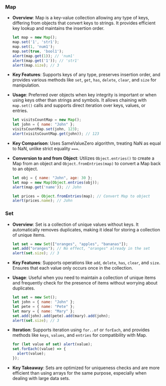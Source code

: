 ### Map

- **Overview**: Map is a key-value collection allowing any type of keys, differing from objects that convert keys to strings. It provides efficient key lookup and maintains the insertion order.

  ```javascript
  let map = new Map();
  map.set('1', 'str1');
  map.set(1, 'num1');
  map.set(true, 'bool1');
  alert(map.get(1)); // 'num1'
  alert(map.get('1')); // 'str1'
  alert(map.size); // 3
  ```

- **Key Features**: Supports keys of any type, preserves insertion order, and provides various methods like `set`, `get`, `has`, `delete`, `clear`, and `size` for manipulation.

- **Usage**: Preferred over objects when key integrity is important or when using keys other than strings and symbols. It allows chaining with `map.set()` calls and supports direct iteration over keys, values, or entries.

  ```javascript
  let visitsCountMap = new Map();
  let john = { name: "John" };
  visitsCountMap.set(john, 123);
  alert(visitsCountMap.get(john)); // 123
  ```

- **Key Comparison**: Uses SameValueZero algorithm, treating NaN as equal to NaN, unlike strict equality `===`.

- **Conversion to and from Object**: Utilizes `Object.entries()` to create a Map from an object and `Object.fromEntries(map)` to convert a Map back to an object.

  ```javascript
  let obj = { name: "John", age: 30 };
  let map = new Map(Object.entries(obj));
  alert(map.get('name')); // John
  
  let prices = Object.fromEntries(map); // Convert Map to object
  alert(prices.name); // John
  ```

### Set

- **Overview**: Set is a collection of unique values without keys. It automatically removes duplicates, making it ideal for storing a collection of unique items.

  ```javascript
  let set = new Set(["oranges", "apples", "bananas"]);
  set.add("oranges"); // No effect, "oranges" already in the set
  alert(set.size); // 3
  ```

- **Key Features**: Supports operations like `add`, `delete`, `has`, `clear`, and `size`. Ensures that each value only occurs once in the collection.

- **Usage**: Useful when you need to maintain a collection of unique items and frequently check for the presence of items without worrying about duplicates.

  ```javascript
  let set = new Set();
  let john = { name: "John" };
  let pete = { name: "Pete" };
  let mary = { name: "Mary" };
  set.add(john).add(pete).add(mary).add(john);
  alert(set.size); // 3
  ```

- **Iteration**: Supports iteration using `for..of` or `forEach`, and provides methods like `keys`, `values`, and `entries` for compatibility with Map.

  ```javascript
  for (let value of set) alert(value);
  set.forEach((value) => {
    alert(value);
  });
  ```

- **Key Takeaway**: Sets are optimized for uniqueness checks and are more efficient than using arrays for the same purpose, especially when dealing with large data sets.

